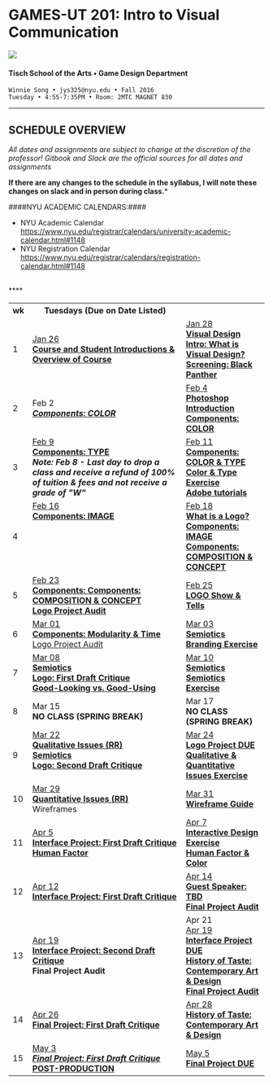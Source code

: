 # GAMES-UT 201: Intro to Visual Communication

![](http://www.fusionfilmfestival.com/wp-content/uploads/2013/01/tisch-logo-left.png)

#### Tisch School of the Arts • Game Design Department

    Winnie Song • jys325@nyu.edu • Fall 2016
    Tuesday • 4:55-7:35PM • Room: 2MTC MAGNET 830

---

## SCHEDULE OVERVIEW

*All dates and assignments are subject to change at the discretion of the professor! Gitbook and Slack are the official sources for all dates and assignments* 

**If there are any changes to the schedule in the syllabus, I will note these changes on slack and in person during class.***

####NYU ACADEMIC CALENDARS:####
* NYU Academic Calendar https://www.nyu.edu/registrar/calendars/university-academic-calendar.html#1148
* NYU Registration Calendar https://www.nyu.edu/registrar/calendars/registration-calendar.html#1148
<BR>
****
<table>
    <tr>
        <th width="4%">wk</th>
        <th width="60%">Tuesdays (Due on Date Listed)</th>
    </tr>
    <tr>
        <td>1</td>
        <td><a href="weekly_detail/wk1.md">Jan 26<br><strong>Course and Student Introductions & Overview of Course</strong></a></td>
        <td><a href="weekly_detail/wk1.md">Jan 28<br><strong>Visual Design Intro: What is Visual Design?<br>
        Screening: Black Panther
        </a></strong></td>
    </tr>
    <tr>
        <td>2</td>
        <td>Feb 2<br><strong><i><a href="weekly_detail/wk2.md">Components: COLOR</i></strong></a></td>
        <td><a href="weekly_detail/wk2.md">Feb 4<br><strong>Photoshop Introduction<br>
        Components: COLOR</strong></a>
        </td>
    </tr>
    <tr>
        <td>3</td>
        <td valign="top"><a href="weekly_detail/wk3.md">Feb 9<br><strong>Components: TYPE</strong></a><br><strong><i>Note: Feb 8 - Last day to drop a class and receive a refund of 100% of tuition &amp; fees and not receive a grade of "W"</i></strong></td>
        <td valign="top"><a href="weekly_detail/wk3.md">Feb 11<br><strong>Components: COLOR & TYPE<br>
        Color & Type Exercise<br>
        Adobe tutorials</strong></a></td>
    </tr>
    <tr>
        <td>4</td>
        <td valign="top"><a href="weekly_detail/wk4.md">Feb 16<br><strong>Components: IMAGE</strong></a><br><br><strong><i></i></strong></td>
        <td valign="top"><a href="weekly_detail/wk4.md">Feb 18<br><strong>What is a Logo?<br>
        Components: IMAGE<br>
        Components: COMPOSITION & CONCEPT</strong></a></td>
    </tr>
    <tr>
        <td>5</td>
        <td><a href="weekly_detail/wk5.md">Feb 23<br><strong>Components: Components: COMPOSITION & CONCEPT<br>
        Logo Project Audit</strong></a></td>
        <td><a href="weekly_detail/wk5.md">Feb 25<br><strong><u><a href ="projects/dm1123_vfs_show_and_tells.md">LOGO Show & Tells</a></u></strong></a></td>
    </tr>
    <tr>
        <td>6</td>
        <td><a href="weekly_detail/wk6.md">Mar 01<br><strong>Components: Modularity & Time</strong>
        <br> Logo Project Audit</a></td>
        <td><a href="weekly_detail/wk6.md">Mar 03<br><strong>Semiotics<br>
        Branding Exercise</strong></a><strong></td>
    </tr>
    <tr>
        <td>7</td>
        <td><a href="weekly_detail/wk7.md">Mar 08<br>
        <STRONG>Semiotics<br>
        Logo: First Draft Critique<br>Good-Looking vs. Good-Using</A></td>
        <td><a href="weekly_detail/wk7.md">Mar 10<br><strong>Semiotics<br>
        Semiotics Exercise</strong></a></td>
    </tr>
    <tr>
        <td>8</td>
        <td>Mar 15<br><strong>NO CLASS (SPRING BREAK)</strong></td>
        <td>Mar 17<br><strong>NO CLASS (SPRING BREAK)</strong></td>
    </tr>
    <tr>
        <td>9</td>
        <td valign="top"><a href="weekly_detail/wk9.md">Mar 22<br><strong>Qualitative Issues (RR)<br>
        Semiotics<br>
        Logo: Second Draft Critique</strong></td>
        <td valign="top"><a href="weekly_detail/wk9.md">Mar 24<br><strong>Logo Project DUE<br>
        Qualitative & Quantitative Issues Exercise</a></strong></td>
    </tr>
    <tr>
        <td>10</td>
        <td><a href="weekly_detail/wk10.md">Mar 29<br><strong>Quantitative Issues (RR)</strong></a><br>
        Wireframes</td>
        <td><a href="weekly_detail/wk10.md">Mar 31<br><strong>Wireframe Guide</a></strong></td>
    </tr>
    <tr>
        <td>11</td>
        <td><a href="weekly_detail/wk11.md">Apr 5<br><strong>
        Interface Project: First Draft Critique
        <br>Human Factor</strong></td>
        <td><a href="weekly_detail/wk11.md">Apr 7<br><strong>Interactive Design Exercise<br>
        Human Factor & Color</a></strong></strong></td>
    </tr>
    <tr>
        <td>12</td>
        <td><a href="weekly_detail/wk12.md">Apr 12<br><strong>Interface Project: First Draft Critique<br></a></strong></td>
        <td><a href="weekly_detail/wk12.md">Apr 14<br><strong>Guest Speaker: TBD<br>
        Final Project Audit</a></strong></td>
    </tr>
    <tr>
        <td>13</td>
        <td><a href="weekly_detail/wk13.md">Apr 19<br><strong>Interface Project: Second Draft Critique</a><br>
        Final Project Audit</strong></td>
        <td>Apr 21<br><a href="weekly_detail/wk13.md">Apr 19<br><strong>Interface Project DUE
        <br>History of Taste: Contemporary Art & Design<br>
        Final Project Audit</a></strong></td>
    </tr>
    <tr>
        <td>14</td>
        <td><a href="weekly_detail/wk14.md">Apr 26<br><strong>Final Project: First Draft Critique</a></strong></td>
        <td><a href="weekly_detail/wk14.md">Apr 28<br><strong>History of Taste: Contemporary Art & Design</a></strong></td>
    </tr>
    <tr>
        <td>15</td>
        <td><a href="weekly_detail/wk15.md">May 3<br><strong><i>Final Project: First Draft Critique</i><br>POST-PRODUCTION</strong></A></td>
        <td><a href="weekly_detail/wk15.md">May 5<br><strong>Final Project DUE</a></strong></td>
    </tr>
</table>
